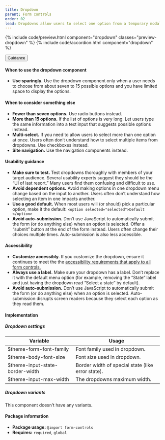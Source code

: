 ```yaml
---
title: Dropdown
parent: Form controls
order: 02
lead: Dropdowns allow users to select one option from a temporary modal menu.
---
```



{% include code/preview.html component="dropdown" classes="preview-dropdown" %}
{% include code/accordion.html component="dropdown" %}
<div class="usa-accordion usa-accordion--bordered site-accordion-docs">
  <button class="usa-button-unstyled usa-accordion__button"
      aria-expanded="true" aria-controls="dropdown-docs">
    Guidance
  </button>
  <div id="dropdown-docs" aria-hidden="false" class="usa-accordion__content site-component-usage">
    <h4>When to use the dropdown component</h4>
    <ul class="usa-content-list">
      <li><strong>Use sparingly.</strong> Use the dropdown component only when a user needs to choose from about seven to 15 possible options and you have limited space to display the options.</li>
    </ul>
    <h4>When to consider something else</h4>
    <ul class="usa-content-list">
      <li><strong>Fewer than seven options.</strong> Use radio buttons instead.</li>
      <li><strong>More than 15 options.</strong> If the list of options is very long. Let users type the same information into a text input that suggests possible options instead.</li>
      <li><strong>Multi-select.</strong> If you need to allow users to select more than one option at once. Users often don’t understand how to select multiple items from dropdowns. Use checkboxes instead.</li>
      <li><strong>Site navigation.</strong> Use the navigation components instead.</li>
    </ul>
    <h4>Usability guidance</h4>
    <ul class="usa-content-list">
      <li><strong>Make sure to test.</strong> Test dropdowns thoroughly with members of your target audience. Several usability experts suggest they should be the “UI of last resort.” Many users find them confusing and difficult to use.</li>
      <li><strong>Avoid dependent options.</strong> Avoid making options in one dropdown menu change based on the input to another. Users often don’t understand how selecting an item in one impacts another.</li>
      <li><strong>Use a good default.</strong> When most users will (or should) pick a particular option, make it the default: <code>&lt;option selected=<wbr>"selected"&gt;Default<wbr>&lt;/option&gt;</code></li>
      <li><strong>Avoid auto-submission.</strong> Don’t use JavaScript to automatically submit the form (or do anything else) when an option is selected. Offer a “submit” button at the end of the form instead. Users often change their choices multiple times. Auto-submission is also less accessible.</li>
    </ul>
    <h4 class="usa-heading">Accessibility</h4>
    <ul class="usa-content-list">
      <li><strong>Customize accessibly.</strong> If you customize the dropdown, ensure it continues to meet the the <a href="{{ site.baseurl }}/form-controls/"> accessibility requirements that apply to all form controls.</a></li>
      <li><strong>Always use a label.</strong> Make sure your dropdown has a label. Don’t replace it with the default menu option (for example, removing the “State” label and just having the dropdown read “Select a state” by default).</li>
      <li><strong>Avoid auto-submission.</strong> Don’t use JavaScript to automatically submit the form (or do anything else) when an option is selected. Auto-submission disrupts screen readers because they select each option as they read them.</li>
    </ul>
    <h4 class="usa-heading">Implementation</h4>
    <h5 id="component-settings-dropdown">Dropdown settings</h5>
    <table class="usa-table--borderless site-table-responsive site-table-simple" aria-labelledby="component-settings-dropdown">
      <thead>
        <tr>
          <th scope="col" class="flex-6">Variable</th>
          <th scope="col" class="flex-6">Usage</th>
        </tr>
      </thead>
      <tbody class="font-mono-2xs">
        <tr>
          <td class="flex-6" data-title="Variable">$theme-form-font-family</td>
          <td class="flex-6" data-title="Usage">
            <span class="font-lang-3xs">Font family used in dropdown.</span>
          </td>
        </tr>
        <tr>
          <td class="flex-6" data-title="Variable">$theme-body-font-size</td>
          <td class="flex-6" data-title="Usage">
            <span class="font-lang-3xs">Font size used in dropdown.</span>
          </td>
        </tr>
        <tr>
          <td class="flex-6" data-title="Variable">$theme-input-state-border-width</td>
          <td class="flex-6" data-title="Usage">
            <span class="font-lang-3xs">
              Border width of special state (like error state).
            </span>
          </td>
        </tr>
        <tr>
          <td class="flex-6" data-title="Variable">$theme-input-max-width</td>
          <td class="flex-6" data-title="Usage">
            <span class="font-lang-3xs">The dropdowns maximum width.</span>
          </td>
        </tr>
      </tbody>
    </table>
    <h5 id="component-variants-dropdown">Dropdown variants</h5>
    <p>This component doesn't have any variants.</p>
    <h4 class="usa-heading">Package information</h4>
    <ul class="usa-content-list">
      <li>
        <strong>Package usage:</strong> <code>@import form-controls</code>
      </li>
      <li>
        <strong>Requires:</strong> <code>required</code>, <code>global</code>
      </li>
    </ul>
  </div>
</div>
